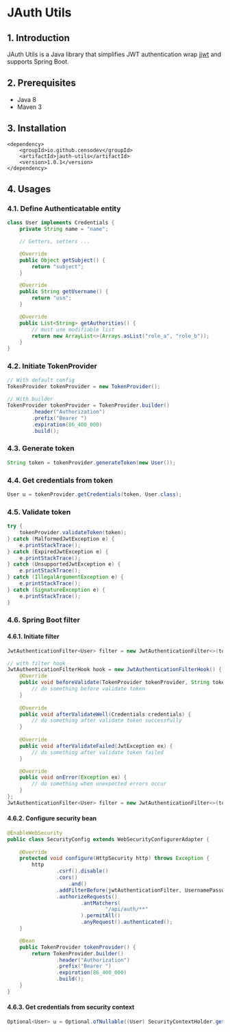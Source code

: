 # JAuth Utils
## 1. Introduction
JAuth Utils is a Java library that simplifies JWT authentication wrap [jjwt](https://github.com/jwtk/jjwt) and supports Spring Boot.

## 2. Prerequisites
* Java 8
* Maven 3

## 3. Installation
```
<dependency>
    <groupId>io.github.censodev</groupId>
    <artifactId>jauth-utils</artifactId>
    <version>1.0.1</version>
</dependency>
```

## 4. Usages
### 4.1. Define Authenticatable entity
```java
class User implements Credentials {
    private String name = "name";

    // Getters, setters ...

    @Override
    public Object getSubject() {
        return "subject";
    }

    @Override
    public String getUsername() {
        return "usn";
    }

    @Override
    public List<String> getAuthorities() {
        // must use modifiable list
        return new ArrayList<>(Arrays.asList("role_a", "role_b"));
    }
}
```
### 4.2. Initiate TokenProvider
```java
// With default config
TokenProvider tokenProvider = new TokenProvider();

// With builder
TokenProvider tokenProvider = TokenProvider.builder()
        .header("Authorization")
        .prefix("Bearer ")
        .expiration(86_400_000)
        .build();
```
### 4.3. Generate token
```java
String token = tokenProvider.generateToken(new User());
```
### 4.4. Get credentials from token
```java
User u = tokenProvider.getCredentials(token, User.class);
```
### 4.5. Validate token
```java
try {
    tokenProvider.validateToken(token);
} catch (MalformedJwtException e) {
    e.printStackTrace();
} catch (ExpiredJwtException e) {
    e.printStackTrace();
} catch (UnsupportedJwtException e) {
    e.printStackTrace();
} catch (IllegalArgumentException e) {
    e.printStackTrace();
} catch (SignatureException e) {
    e.printStackTrace();
}
```
### 4.6. Spring Boot filter
#### 4.6.1. Initiate filter
```java
JwtAuthenticationFilter<User> filter = new JwtAuthenticationFilter<>(tokenProvider, User.class);

// with filter hook
JwtAuthenticationFilterHook hook = new JwtAuthenticationFilterHook() {
    @Override
    public void beforeValidate(TokenProvider tokenProvider, String token) {
        // do something before validate token
    }
    
    @Override
    public void afterValidateWell(Credentials credentials) {
        // do something after validate token successfully
    }
    
    @Override
    public void afterValidateFailed(JwtException ex) {
        // do something after validate token failed
    }

    @Override
    public void onError(Exception ex) {
        // do something when unexpected errors occur
    }
};
JwtAuthenticationFilter<User> filter = new JwtAuthenticationFilter<>(tokenProvider, User.class, hook);
```
#### 4.6.2. Configure security bean
```java
@EnableWebSecurity
public class SecurityConfig extends WebSecurityConfigurerAdapter {
    
    @Override
    protected void configure(HttpSecurity http) throws Exception {
        http
                .csrf().disable()
                .cors()
                    .and()
                .addFilterBefore(jwtAuthenticationFilter, UsernamePasswordAuthenticationFilter.class)
                .authorizeRequests()
                        .antMatchers(
                                "/api/auth/**"
                        ).permitAll()
                        .anyRequest().authenticated();
    }

    @Bean
    public TokenProvider tokenProvider() {
        return TokenProvider.builder()
                .header("Authorization")
                .prefix("Bearer ")
                .expiration(86_400_000)
                .build();
    }
}
```
#### 4.6.3. Get credentials from security context
```java
Optional<User> u = Optional.ofNullable((User) SecurityContextHolder.getContext().getAuthentication().getCredentials());
```
